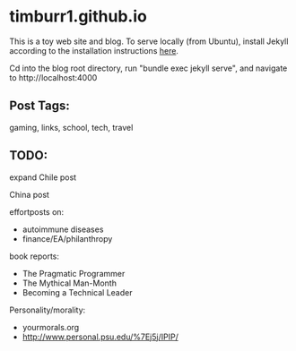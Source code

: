 # timburr1.github.io
This is a toy web site and blog. To serve locally (from Ubuntu), install Jekyll according to the installation instructions [here](https://jekyllrb.com/docs/).  

Cd into the blog root directory, run "bundle exec jekyll serve", and navigate to http://localhost:4000  

## Post Tags:
gaming, links, school, tech, travel  

## TODO:
expand Chile post  

China post  

effortposts on:  
* autoimmune diseases
* finance/EA/philanthropy  

book reports:  
* The Pragmatic Programmer  
* The Mythical Man-Month  
* Becoming a Technical Leader  

Personality/morality:  
* yourmorals.org
* http://www.personal.psu.edu/%7Ej5j/IPIP/
